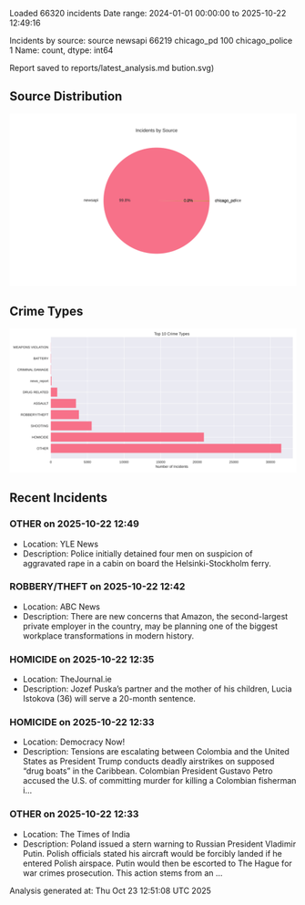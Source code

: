 
Loaded 66320 incidents
Date range: 2024-01-01 00:00:00 to 2025-10-22 12:49:16

Incidents by source:
source
newsapi           66219
chicago_pd          100
chicago_police        1
Name: count, dtype: int64

Report saved to reports/latest_analysis.md
bution.svg)

## Source Distribution
![Source Distribution](images/source_distribution.svg)

## Crime Types
![Crime Types](images/crime_types.svg)

## Recent Incidents

### OTHER on 2025-10-22 12:49
- Location: YLE News
- Description: Police initially detained four men on suspicion of aggravated rape in a cabin on board the Helsinki-Stockholm ferry.


### ROBBERY/THEFT on 2025-10-22 12:42
- Location: ABC News
- Description: There are new concerns that Amazon, the second-largest private employer in the country, may be planning one of the biggest workplace transformations in modern history.


### HOMICIDE on 2025-10-22 12:35
- Location: TheJournal.ie
- Description: Jozef Puska’s partner and the mother of his children, Lucia Istokova (36) will serve a 20-month sentence.


### HOMICIDE on 2025-10-22 12:33
- Location: Democracy Now!
- Description: Tensions are escalating between Colombia and the United States as President Trump conducts deadly airstrikes on supposed “drug boats” in the Caribbean. Colombian President Gustavo Petro accused the U.S. of committing murder for killing a Colombian fisherman i…


### OTHER on 2025-10-22 12:33
- Location: The Times of India
- Description: Poland issued a stern warning to Russian President Vladimir Putin.  Polish officials stated his aircraft would be forcibly landed if he entered Polish airspace.  Putin would then be escorted to The Hague for war crimes prosecution.  This action stems from an …

Analysis generated at: Thu Oct 23 12:51:08 UTC 2025
